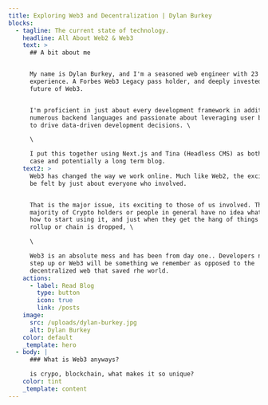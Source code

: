 ```yaml
---
title: Exploring Web3 and Decentralization | Dylan Burkey
blocks:
  - tagline: The current state of technology.
    headline: All About Web2 & Web3
    text: >
      ## A bit about me


      My name is Dylan Burkey, and I'm a seasoned web engineer with 23 years of
      experience. A Forbes Web3 Legacy pass holder, and deeply invested in the
      future of Web3.


      I'm proficient in just about every development framework in addition to
      numerous backend languages and passionate about leveraging user behavior
      to drive data-driven development decisions. \

      \

      I put this together using Next.js and Tina (Headless CMS) as both a use
      case and potentially a long term blog.
    text2: >
      Web3 has changed the way we work online. Much like Web2, the excitment can
      be felt by just about everyone who involved.


      That is the major issue, its exciting to those of us involved. The
      majority of Crypto holders or people in general have no idea what Web3 is,
      how to start using it, and just when they get the hang of things a new
      rollup or chain is dropped, \

      \

      Web3 is an absolute mess and has been from day one.. Developers need to
      step up or Web3 will be something we remember as opposed to the
      decentralized web that saved rhe world.
    actions:
      - label: Read Blog
        type: button
        icon: true
        link: /posts
    image:
      src: /uploads/dylan-burkey.jpg
      alt: Dylan Burkey
    color: default
    _template: hero
  - body: |
      ### What is Web3 anyways?

      is crypo, blockchain, what makes it so unique?
    color: tint
    _template: content
---
```


